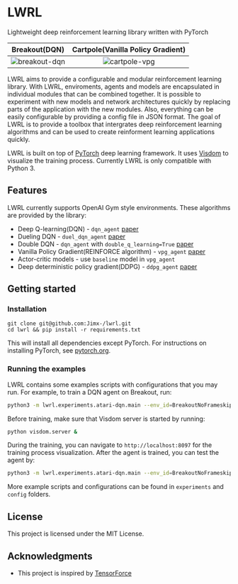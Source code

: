 # LWRL

Lightweight deep reinforcement learning library written with PyTorch

| Breakout(DQN)                                                                                         | Cartpole(Vanilla Policy Gradient)                                                  |
|:-----------------------------------------------------------------------------------------------------:|:----------------------------------------------------------------------------------:|
| ![breakout-dqn](https://thumbs.gfycat.com/AnchoredScornfulAustraliansilkyterrier-size_restricted.gif) | ![cartpole-vpg](https://thumbs.gfycat.com/WelllitFluffyBadger-size_restricted.gif) |

LWRL aims to provide a configurable and modular reinforcement learning library. With LWRL, enviroments, agents and models are encapsulated in individual modules that can be combined together. It is possible to experiment with new models and network architectures quickly by replacing parts of the application with the new modules. Also, everything can be easily configurable by providing a config file in JSON format. The goal of LWRL is to provide a toolbox that intergrates deep reinforcement learning algorithms and can be used to create reinforment learning applications quickly.

LWRL is built on top of [PyTorch](https://pytorch.org/) deep learning framework. It uses  [Visdom](https://github.com/facebookresearch/visdom.git) to visualize the training process. Currently LWRL is only compatible with Python 3.



## Features

LWRL currently supports OpenAI Gym style environments. These algorithms are provided by the library:

- Deep Q-learning(DQN) - `dqn_agent`  [paper](https://www.cs.toronto.edu/%7Evmnih/docs/dqn.pdf)
- Dueling DQN - `duel_dqn_agent`  [paper](https://arxiv.org/pdf/1511.06581.pdf)
- Double DQN - `dqn_agent` with `double_q_learning=True`  [paper](https://arxiv.org/abs/1509.06461.pdf)
- Vanilla Policy Gradient(REINFORCE algorithm) - `vpg_agent`  [paper](http://www-anw.cs.umass.edu/%7Ebarto/courses/cs687/williams92simple.pdf)
- Actor-critic models - use `baseline` model in `vpg_agent`
- Deep deterministic policy gradient(DDPG) - `ddpg_agent`  [paper](https://arxiv.org/pdf/1509.02971.pdf)


## Getting started

### Installation

```
git clone git@github.com:Jimx-/lwrl.git
cd lwrl && pip install -r requirements.txt
```

This will install all dependencies except PyTorch. For instructions on installing PyTorch, see [pytorch.org](https://pytorch.org/).

### Running the examples

LWRL contains some examples scripts with configurations that you may run.  For example, to train a DQN agent on Breakout, run:

```sh
python3 -m lwrl.experiments.atari-dqn.main --env_id=BreakoutNoFrameskip-v4 --agent lwrl/configs/atari-dqn.json --network lwrl/configs/networks/nature-dqn.json --save_dir=/path/to/save/model --is_train
```

Before training, make sure that Visdom server is started by running:

```sh
python visdom.server &
```

During the training, you can navigate to `http://localhost:8097` for the training process visualization. After the agent is trained, you can test the agent by:

```sh
python3 -m lwrl.experiments.atari-dqn.main --env_id=BreakoutNoFrameskip-v4 --agent lwrl/configs/atari-dqn.json --network lwrl/configs/networks/nature-dqn.json --save_dir=/path/to/save/model --visualize
```

More example scripts and configurations can be found in `experiments` and `config` folders.



## License

This project is licensed under the MIT License.



## Acknowledgments

- This project is inspired by [TensorForce](https://github.com/reinforceio/tensorforce)




